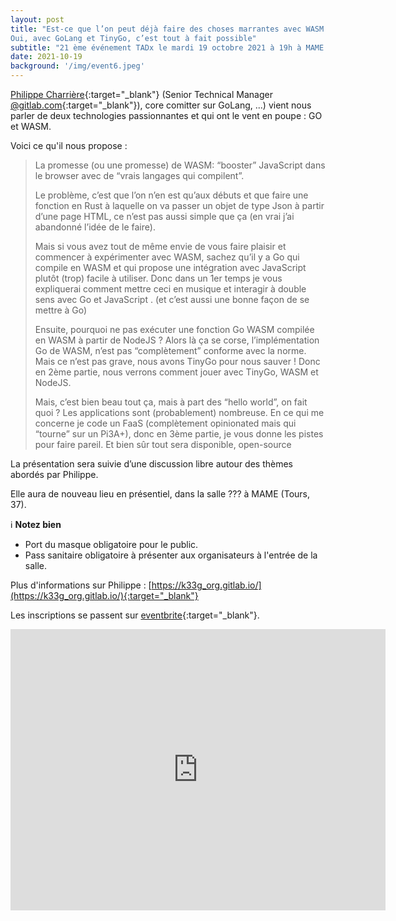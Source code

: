 ```yaml
---
layout: post
title: "Est-ce que l’on peut déjà faire des choses marrantes avec WASM sans trop d’effort ?
Oui, avec GoLang et TinyGo, c’est tout à fait possible"
subtitle: "21 ème événement TADx le mardi 19 octobre 2021 à 19h à MAME (Tours, 37)"
date: 2021-10-19
background: '/img/event6.jpeg'
---
```

[Philippe Charrière](https://twitter.com/k33g_org){:target="_blank"} (Senior Technical Manager [@gitlab.com](https://twitter.com/GitLab){:target="_blank"}), core comitter sur GoLang, ...) vient nous parler de deux technologies passionnantes et qui ont le vent en poupe : GO et WASM.

Voici ce qu'il nous propose :

>La promesse (ou une promesse) de WASM: “booster” JavaScript dans le browser avec de “vrais langages qui compilent”.
>
>Le problème, c’est que l’on n’en est qu’aux débuts et que faire une fonction en Rust à laquelle on va passer un objet de type Json à partir d’une page HTML, ce n’est pas aussi simple que ça (en vrai j’ai abandonné l’idée de le faire).
>
>Mais si vous avez tout de même envie de vous faire plaisir et commencer à expérimenter avec WASM, sachez qu’il y a Go qui compile en WASM et qui propose une intégration avec JavaScript plutôt (trop) facile à utiliser. 
>Donc dans un 1er temps je vous expliquerai comment mettre ceci en musique et interagir à double sens avec Go et JavaScript . (et c’est aussi une bonne façon de se mettre à Go)
>
>Ensuite, pourquoi ne pas exécuter une fonction Go WASM compilée en WASM à partir de NodeJS ? Alors là ça se corse, l’implémentation Go de WASM, n’est pas “complètement” conforme avec la norme. Mais ce n’est pas grave, nous avons TinyGo pour nous sauver !
>Donc en 2ème partie, nous verrons comment jouer avec TinyGo, WASM et NodeJS.
>
>Mais, c’est bien beau tout ça, mais à part des “hello world”, on fait quoi ? Les applications sont (probablement) nombreuse. En ce qui me concerne je code un FaaS (complètement opinionated mais qui “tourne” sur un Pi3A+), donc en 3ème partie, je vous donne les pistes pour faire pareil. 
>Et bien sûr tout sera disponible, open-source

La présentation sera suivie d’une discussion libre autour des thèmes abordés par Philippe.

Elle aura de nouveau lieu en présentiel, dans la salle ??? à MAME (Tours, 37).

ℹ️ **Notez bien**

 - Port du masque obligatoire pour le public.
 - Pass sanitaire obligatoire à présenter aux organisateurs à l'entrée de la salle. 

Plus d'informations sur Philippe : [https://k33g_org.gitlab.io/](https://k33g_org.gitlab.io/){:target="_blank"}

Les inscriptions se passent sur [eventbrite](https://www.eventbrite.fr/e/xxxx){:target="_blank"}.

<iframe src="https://www.google.com/maps/embed?pb=!1m14!1m8!1m3!1d5401.937664338934!2d0.668619!3d47.393041!3m2!1i1024!2i768!4f13.1!3m3!1m2!1s0x0%3A0xf59dd58d55f79b77!2sMAME!5e0!3m2!1sfr!2sfr!4v1572774528763!5m2!1sfr!2sfr" width="600" height="450" frameborder="0" style="border:0;" allowfullscreen=""></iframe>



